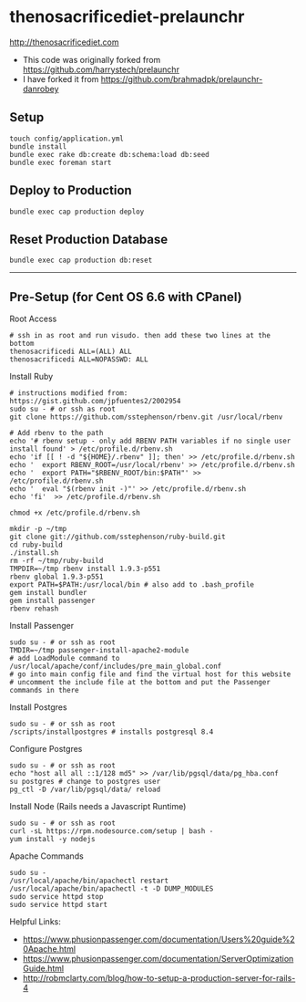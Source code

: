 thenosacrificediet-prelaunchr
=============================

http://thenosacrificediet.com

- This code was originally forked from https://github.com/harrystech/prelaunchr
- I have forked it from https://github.com/brahmadpk/prelaunchr-danrobey

## Setup
```
touch config/application.yml
bundle install
bundle exec rake db:create db:schema:load db:seed
bundle exec foreman start
```

## Deploy to Production
```
bundle exec cap production deploy
```

## Reset Production Database
```
bundle exec cap production db:reset
```

----------------------------------------------------------------

## Pre-Setup (for Cent OS 6.6 with CPanel)
Root Access
```
# ssh in as root and run visudo. then add these two lines at the bottom
thenosacrificedi ALL=(ALL) ALL
thenosacrificedi ALL=NOPASSWD: ALL
```

Install Ruby
```
# instructions modified from: https://gist.github.com/jpfuentes2/2002954
sudo su - # or ssh as root
git clone https://github.com/sstephenson/rbenv.git /usr/local/rbenv

# Add rbenv to the path
echo '# rbenv setup - only add RBENV PATH variables if no single user install found' > /etc/profile.d/rbenv.sh
echo 'if [[ ! -d "${HOME}/.rbenv" ]]; then' >> /etc/profile.d/rbenv.sh
echo '  export RBENV_ROOT=/usr/local/rbenv' >> /etc/profile.d/rbenv.sh
echo '  export PATH="$RBENV_ROOT/bin:$PATH"' >> /etc/profile.d/rbenv.sh
echo '  eval "$(rbenv init -)"' >> /etc/profile.d/rbenv.sh
echo 'fi'  >> /etc/profile.d/rbenv.sh

chmod +x /etc/profile.d/rbenv.sh

mkdir -p ~/tmp
git clone git://github.com/sstephenson/ruby-build.git
cd ruby-build
./install.sh
rm -rf ~/tmp/ruby-build
TMPDIR=~/tmp rbenv install 1.9.3-p551
rbenv global 1.9.3-p551
export PATH=$PATH:/usr/local/bin # also add to .bash_profile
gem install bundler
gem install passenger
rbenv rehash
```

Install Passenger
```
sudo su - # or ssh as root
TMDIR=~/tmp passenger-install-apache2-module
# add LoadModule command to /usr/local/apache/conf/includes/pre_main_global.conf
# go into main config file and find the virtual host for this website
# uncomment the include file at the bottom and put the Passenger commands in there
```

Install Postgres
```
sudo su - # or ssh as root
/scripts/installpostgres # installs postgresql 8.4
```

Configure Postgres
```
sudo su - # or ssh as root
echo "host all all ::1/128 md5" >> /var/lib/pgsql/data/pg_hba.conf
su postgres # change to postgres user
pg_ctl -D /var/lib/pgsql/data/ reload
```

Install Node (Rails needs a Javascript Runtime)
```
sudo su - # or ssh as root
curl -sL https://rpm.nodesource.com/setup | bash -
yum install -y nodejs
```

Apache Commands
```
sudo su -
/usr/local/apache/bin/apachectl restart
/usr/local/apache/bin/apachectl -t -D DUMP_MODULES
sudo service httpd stop
sudo service httpd start
```

Helpful Links:
- https://www.phusionpassenger.com/documentation/Users%20guide%20Apache.html
- https://www.phusionpassenger.com/documentation/ServerOptimizationGuide.html
- http://robmclarty.com/blog/how-to-setup-a-production-server-for-rails-4
